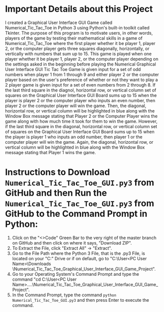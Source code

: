 # Important Details about this Project 

I created a Graphical User Interface GUI Game called Numerical_Tic_Tac_Toe in Python 3 using Python's built-in toolkit called Tkinter. The purpose of this program is to 
motivate users, in other words, players of the game by testing their mathematical skills in a game of Numerical_Tic_Tac_Toe where the first player whether it 
be player 1, player 2, or the computer player gets three squares diagonally, horizontally, or vertically with numbers that sum up to 15. This game is played when one player 
whether it be player 1, player 2, or the computer player depending on the settings asked in the beginning before playing the Numerical Graphical User Interface GUI Tic Tac Toe
Game is given input for a set of odd numbers when player 1 from 1 through 9 and either player 2 or the computer player based on the user's preference of whether or not they
want to play a 2 player game is given input for a set of even numbers from 2 through 8. If the last third square in the diagnol, horizontal row, or vertical column set of 
squares on the Graphical User Interface GUI Board sums up to 15 when the player is player 2 or the computer player who inputs an even number, then player 2 or the computer 
player will win the game. Then, the diagonal, horizontal row, or vertical column will be highlighted in blue along with the Window Box message stating that Player 2 or the 
Computer Player wins the game along with how much time it took for them to win the game. However, if the last third square in the diagonal, horizontal row, or vertical column 
set of squares on the Graphical User Interface GUI Board sums up to 15 when the player is player 1 who inputs an odd number, then player 1 or the computer player will 
win the game. Again, the diagonal, horizontal row, or vertical column will be highlighted in blue along with the Window Box message stating that Player 1 wins the game.  

# Instructions to Download `Numerical_Tic_Tac_Toe_GUI.py3` from GitHub and then Run the `Numerical_Tic_Tac_Toe_GUI.py3` from GitHub to the Command Prompt in Python:
1. Click on the "<>Code" Green Bar to the very right of the master branch on GitHub and then click on where it says, "Download ZIP".
2. To Extract the File, click "Extract All" -> "Extract". 
3. Go to the File Path where the Python 3 File, that is the .py3 File, is located on your "C:\" Drive or if on default, go to "C:\User\<PC User Name>\Downloads     \Numerical_Tic_Tac_Toe_Graphical_User_Interface_GUI_Game_Project".
4. Go to your Operating System's Command Prompt and type the command "cd C:\User\<PC User Name>\....\Numerical_Tic_Tac_Toe_Graphical_User_Interface_GUI_Game_Project".
5. In the Command Prompt, type the command `python Numerical_Tic_Tac_Toe_GUI.py3` and then press Enter to execute the command. 

